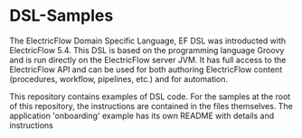 # DSL-Samples

The ElectricFlow Domain Specific Language, EF DSL was introducted with ElectricFlow 5.4.  This DSL is based on the programming language Groovy and is run directly on the ElectricFlow server JVM.  It has full access to the ElectricFlow API and can be used for both authoring ElectricFlow content (procedures, workflow, pipelines, etc.) and for automation.

This repository contains examples of DSL code.  For the samples at the root of this repository, the instructions are contained in the files themselves. The application 'onboarding' example has its own README with details and instructions




